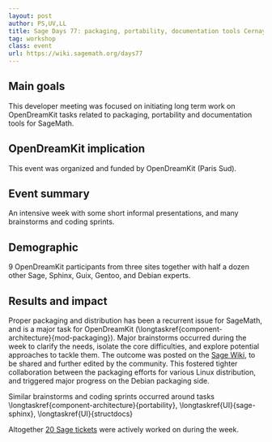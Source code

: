 ```yaml
---
layout: post
author: PS,UV,LL
title: Sage Days 77: packaging, portability, documentation tools Cernay (France) 2016-04-04 to 2016-04-04
tag: workshop
class: event
url: https://wiki.sagemath.org/days77
---
```


  ## Main goals

 This developer meeting was focused on
  initiating long term work on OpenDreamKit tasks related to packaging,
  portability and documentation tools for SageMath.

  ## OpenDreamKit implication

 This event was organized and funded by
  OpenDreamKit (Paris Sud).

  ## Event summary

 An intensive week with some short informal
  presentations, and many brainstorms and coding sprints.

  ## Demographic

 9 OpenDreamKit participants from three sites together
  with half a dozen other Sage, Sphinx, Guix, Gentoo, and Debian
  experts.

  ## Results and impact

 Proper packaging and distribution has
  been a recurrent issue for SageMath, and is a major task for OpenDreamKit
  (\longtaskref{component-architecture}{mod-packaging}). Major brainstorms occurred during
  the week to clarify the needs, isolate the core difficulties, and
  explore potential approaches to tackle them. The outcome was posted
  on the [Sage Wiki](https://wiki.sagemath.org/days77/packaging),
  to be shared and further edited by the community. This fostered
  tighter collaboration between the packaging efforts for various
  Linux distribution, and triggered major progress on the Debian
  packaging side.

  Similar brainstorms and coding sprints occurred around tasks
  \longtaskref{component-architecture}{portability},
  \longtaskref{UI}{sage-sphinx}, \longtaskref{UI}{structdocs}

  Altogether
 [20 Sage tickets](https://trac.sagemath.org/query?keywords=~days77&col=id&col=summary&col=status&col=type&col=priority&col=milestone&col=component&order=priority) were actively worked on during the week.
  
  
  
  


